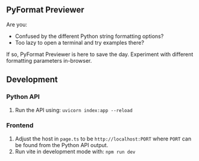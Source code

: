 ## PyFormat Previewer
Are you:
* Confused by the different Python string formatting options?
* Too lazy to open a terminal and try examples there?

If so, PyFormat Previewer is here to save the day. Experiment with different formatting parameters in-browser.

## Development
### Python API
1. Run the API using: `uvicorn index:app --reload`

### Frontend
1. Adjust the host in `page.ts` to be `http://localhost:PORT` where `PORT` can be found from the Python API output.
2. Run vite in development mode with: `npm run dev`
